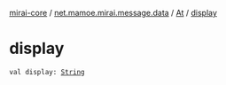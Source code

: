 [mirai-core](../../index.md) / [net.mamoe.mirai.message.data](../index.md) / [At](index.md) / [display](./display.md)

# display

`val display: `[`String`](https://kotlinlang.org/api/latest/jvm/stdlib/kotlin/-string/index.html)